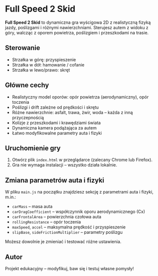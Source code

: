 # Full Speed 2 Skid

**Full Speed 2 Skid** to dynamiczna gra wyścigowa 2D z realistyczną fizyką jazdy, poślizgami i różnymi nawierzchniami. Sterujesz autem z widoku z góry, walcząc z oporem powietrza, poślizgiem i przeszkodami na trasie.

## Sterowanie
- Strzałka w górę: przyspieszenie
- Strzałka w dół: hamowanie / cofanie
- Strzałka w lewo/prawo: skręt

## Główne cechy
- Realistyczny model oporów: opór powietrza (aerodynamiczny), opór toczenia
- Poślizgi i drift zależne od prędkości i skrętu
- Różne nawierzchnie: asfalt, trawa, żwir, woda – każda z inną przyczepnością
- Kolizje z przeszkodami i krawędziami świata
- Dynamiczna kamera podążająca za autem
- Łatwo modyfikowalne parametry auta i fizyki

## Uruchomienie gry
1. Otwórz plik `index.html` w przeglądarce (zalecany Chrome lub Firefox).
2. Gra nie wymaga instalacji – wszystko działa lokalnie.

## Zmiana parametrów auta i fizyki
W pliku `main.js` na początku znajdziesz sekcję z parametrami auta i fizyki, m.in.:
- `carMass` – masa auta
- `carDragCoefficient` – współczynnik oporu aerodynamicznego (Cx)
- `carFrontalArea` – powierzchnia czołowa auta
- `rollingResistance` – opór toczenia
- `maxSpeed`, `accel` – maksymalna prędkość i przyspieszenie
- `slipBase`, `sideFrictionMultiplier` – parametry poślizgu

Możesz dowolnie je zmieniać i testować różne ustawienia.

## Autor
Projekt edukacyjny – modyfikuj, baw się i testuj własne pomysły!
